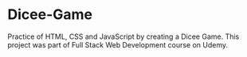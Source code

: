 # Dicee-Game
Practice of HTML, CSS and JavaScript by creating a Dicee Game.
This project was part of Full Stack Web Development course on Udemy.
